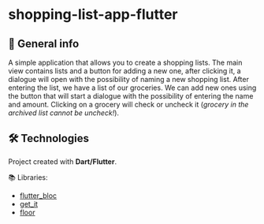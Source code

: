 # shopping-list-app-flutter

## 📝 General info
A simple application that allows you to create a shopping lists. The main view contains lists and a button for adding a new one, after clicking it, a dialogue will open with the possibility of naming a new shopping list. After entering the list, we have a list of our groceries. We can add new ones using the button that will start a dialogue with the possibility of entering the name and amount. Clicking on a grocery will check or uncheck it (_grocery in the archived list cannot be uncheck!_).

## 🛠 Technologies
Project created with **Dart/Flutter**.

📚 Libraries:
* [flutter_bloc](https://pub.dev/packages/flutter_bloc)
* [get_it](https://pub.dev/packages/get_it)
* [floor](https://pub.dev/packages/floor)

